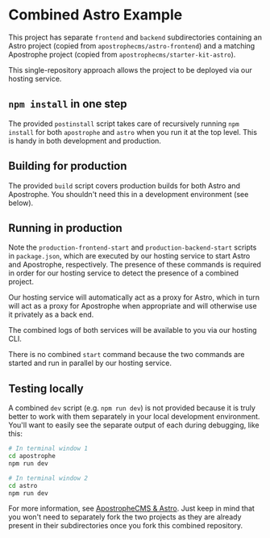 # Combined Astro Example

This project has separate `frontend` and `backend` subdirectories containing an Astro project (copied from `apostrophecms/astro-frontend`) and a matching Apostrophe project (copied from `apostrophecms/starter-kit-astro`).

This single-repository approach allows the project to be deployed via our hosting service.

## `npm install` in one step

The provided `postinstall` script takes care of recursively running `npm install` for both `apostrophe` and `astro` when you run it at the top level. This is handy in both development and production.

## Building for production

The provided `build` script covers production builds for both Astro and Apostrophe. You shouldn't need this in a development environment (see below).

## Running in production

Note the `production-frontend-start` and `production-backend-start` scripts in `package.json`, which are executed by our hosting service to start Astro and Apostrophe, respectively. The presence of these commands is required in order for our hosting service to detect the presence of a combined project.

Our hosting service will automatically act as a proxy for Astro, which in turn will act as a proxy for Apostrophe when appropriate and will otherwise use it privately as a back end.

The combined logs of both services will be available to you via our hosting CLI.

There is no combined `start` command because the two commands are started and run in parallel by our hosting service.

## Testing locally

A combined `dev` script (e.g. `npm run dev`) is not provided because it is truly better to work with them separately in your local development environment. You'll want to easily see the separate output of each during debugging, like this:

```bash
# In terminal window 1
cd apostrophe
npm run dev

# In terminal window 2
cd astro
npm run dev
```

For more information, see [ApostropheCMS & Astro](https://docs.astro.build/en/guides/cms/apostrophecms/). Just keep in mind that you won't need to separately fork the two projects as they are already present in their subdirectories once you fork this combined repository.
